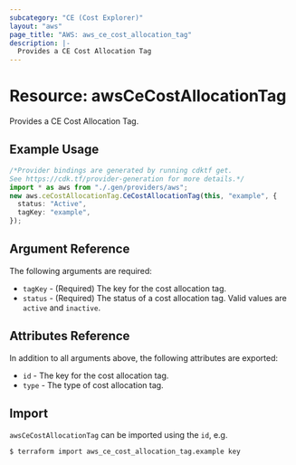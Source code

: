 ```yaml
---
subcategory: "CE (Cost Explorer)"
layout: "aws"
page_title: "AWS: aws_ce_cost_allocation_tag"
description: |-
  Provides a CE Cost Allocation Tag
---
```


# Resource: awsCeCostAllocationTag

Provides a CE Cost Allocation Tag.

## Example Usage

```typescript
/*Provider bindings are generated by running cdktf get.
See https://cdk.tf/provider-generation for more details.*/
import * as aws from "./.gen/providers/aws";
new aws.ceCostAllocationTag.CeCostAllocationTag(this, "example", {
  status: "Active",
  tagKey: "example",
});

```

## Argument Reference

The following arguments are required:

* `tagKey` - (Required) The key for the cost allocation tag.
* `status` - (Required) The status of a cost allocation tag. Valid values are `active` and `inactive`.

## Attributes Reference

In addition to all arguments above, the following attributes are exported:

* `id` - The key for the cost allocation tag.
* `type` - The type of cost allocation tag.

## Import

`awsCeCostAllocationTag` can be imported using the `id`, e.g.

```console
$ terraform import aws_ce_cost_allocation_tag.example key
```
